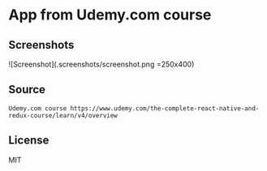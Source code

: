 # App from Udemy.com course

## Screenshots
![Screenshot](.screenshots/screenshot.png =250x400)

## Source
```
Udemy.com course https://www.udemy.com/the-complete-react-native-and-redux-course/learn/v4/overview
```

## License
MIT
